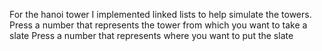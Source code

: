 For the hanoi tower I implemented linked lists to help simulate the towers.
Press a number that represents the tower from which you want to take a slate
Press a number that represents where you want to put the slate